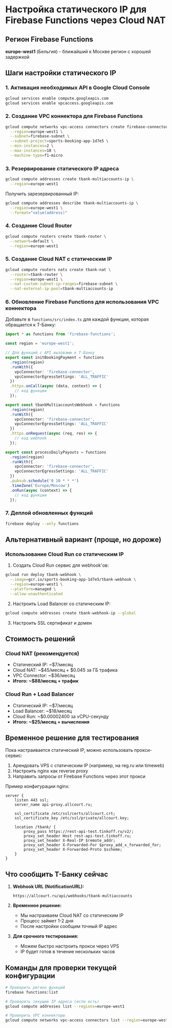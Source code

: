 # Настройка статического IP для Firebase Functions через Cloud NAT

## Регион Firebase Functions
**europe-west1** (Бельгия) - ближайший к Москве регион с хорошей задержкой

## Шаги настройки статического IP

### 1. Активация необходимых API в Google Cloud Console

```bash
gcloud services enable compute.googleapis.com
gcloud services enable vpcaccess.googleapis.com
```

### 2. Создание VPC коннектора для Firebase Functions

```bash
gcloud compute networks vpc-access connectors create firebase-connector \
  --region=europe-west1 \
  --subnet=firebase-subnet \
  --subnet-project=sports-booking-app-1d7e5 \
  --min-instances=2 \
  --max-instances=10 \
  --machine-type=f1-micro
```

### 3. Резервирование статического IP адреса

```bash
gcloud compute addresses create tbank-multiaccounts-ip \
  --region=europe-west1
```

Получить зарезервированный IP:
```bash
gcloud compute addresses describe tbank-multiaccounts-ip \
  --region=europe-west1 \
  --format="value(address)"
```

### 4. Создание Cloud Router

```bash
gcloud compute routers create tbank-router \
  --network=default \
  --region=europe-west1
```

### 5. Создание Cloud NAT с статическим IP

```bash
gcloud compute routers nats create tbank-nat \
  --router=tbank-router \
  --region=europe-west1 \
  --nat-custom-subnet-ip-ranges=firebase-subnet \
  --nat-external-ip-pool=tbank-multiaccounts-ip
```

### 6. Обновление Firebase Functions для использования VPC коннектора

Добавьте в `functions/src/index.ts` для каждой функции, которая обращается к Т-Банку:

```typescript
import * as functions from 'firebase-functions';

const region = 'europe-west1';

// Для функций с API вызовами к Т-Банку
export const initBookingPayment = functions
  .region(region)
  .runWith({
    vpcConnector: 'firebase-connector',
    vpcConnectorEgressSettings: 'ALL_TRAFFIC'
  })
  .https.onCall(async (data, context) => {
    // код функции
  });

export const tbankMultiaccountsWebhook = functions
  .region(region)
  .runWith({
    vpcConnector: 'firebase-connector',
    vpcConnectorEgressSettings: 'ALL_TRAFFIC'
  })
  .https.onRequest(async (req, res) => {
    // код webhook
  });

export const processDailyPayouts = functions
  .region(region)
  .runWith({
    vpcConnector: 'firebase-connector',
    vpcConnectorEgressSettings: 'ALL_TRAFFIC'
  })
  .pubsub.schedule('0 10 * * *')
  .timeZone('Europe/Moscow')
  .onRun(async (context) => {
    // код функции
  });
```

### 7. Деплой обновленных функций

```bash
firebase deploy --only functions
```

## Альтернативный вариант (проще, но дороже)

### Использование Cloud Run со статическим IP

1. Создать Cloud Run сервис для webhook'ов:
```bash
gcloud run deploy tbank-webhook \
  --image=gcr.io/sports-booking-app-1d7e5/tbank-webhook \
  --region=europe-west1 \
  --platform=managed \
  --allow-unauthenticated
```

2. Настроить Load Balancer со статическим IP:
```bash
gcloud compute addresses create tbank-webhook-ip --global
```

3. Настроить SSL сертификат и домен

## Стоимость решений

### Cloud NAT (рекомендуется)
- Статический IP: ~$7/месяц
- Cloud NAT: ~$45/месяц + $0.045 за ГБ трафика
- VPC Connector: ~$36/месяц
- **Итого: ~$88/месяц + трафик**

### Cloud Run + Load Balancer
- Статический IP: ~$7/месяц
- Load Balancer: ~$18/месяц
- Cloud Run: ~$0.00002400 за vCPU-секунду
- **Итого: ~$25/месяц + вычисления**

## Временное решение для тестирования

Пока настраивается статический IP, можно использовать прокси-сервис:

1. Арендовать VPS с статическим IP (например, на reg.ru или timeweb)
2. Настроить nginx как reverse proxy
3. Направить запросы от Firebase Functions через этот прокси

Пример конфигурации nginx:
```nginx
server {
    listen 443 ssl;
    server_name api-proxy.allcourt.ru;
    
    ssl_certificate /etc/ssl/certs/allcourt.crt;
    ssl_certificate_key /etc/ssl/private/allcourt.key;
    
    location /tbank/ {
        proxy_pass https://rest-api-test.tinkoff.ru/v2/;
        proxy_set_header Host rest-api-test.tinkoff.ru;
        proxy_set_header X-Real-IP $remote_addr;
        proxy_set_header X-Forwarded-For $proxy_add_x_forwarded_for;
        proxy_set_header X-Forwarded-Proto $scheme;
    }
}
```

## Что сообщить Т-Банку сейчас

1. **Webhook URL (NotificationURL):** 
   ```
   https://allcourt.ru/api/webhooks/tbank-multiaccounts
   ```

2. **Временное решение:**
   - Мы настраиваем Cloud NAT со статическим IP
   - Процесс займет 1-2 дня
   - После настройки сообщим точный IP адрес

3. **Для срочного тестирования:**
   - Можем быстро настроить прокси через VPS
   - IP будет готов в течение нескольких часов

## Команды для проверки текущей конфигурации

```bash
# Проверить регион функций
firebase functions:list

# Проверить текущие IP адреса (если есть)
gcloud compute addresses list --regions=europe-west1

# Проверить VPC коннекторы
gcloud compute networks vpc-access connectors list --region=europe-west1
```